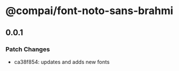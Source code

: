 # @compai/font-noto-sans-brahmi

## 0.0.1
### Patch Changes

- ca38f854: updates and adds new fonts
